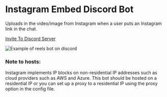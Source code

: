 # Instagram Embed Discord Bot
Uploads in the video/image from Instagram when a user puts an Instagram link in the chat.

[Invite To Discord Server](https://discord.com/oauth2/authorize?client_id=815695225678463017&scope=bot&permissions=18432)

![Example of reels bot on discord](https://github.com/bman46/Instagram-Reels-Bot/raw/master/Example.png)

### Note to hosts:
Instagram implements IP blocks on non-residential IP addresses such as cloud providers such as AWS and Azure. This bot should be hosted on a residential IP or you can set up a proxy to a residential IP using the proxy option in the config file.
